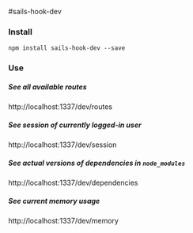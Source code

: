 #sails-hook-dev


### Install

```
npm install sails-hook-dev --save
```


### Use

##### See all available routes
http://localhost:1337/dev/routes

##### See session of currently logged-in user
http://localhost:1337/dev/session

##### See actual versions of dependencies in `node_modules`
http://localhost:1337/dev/dependencies

##### See current memory usage
http://localhost:1337/dev/memory
